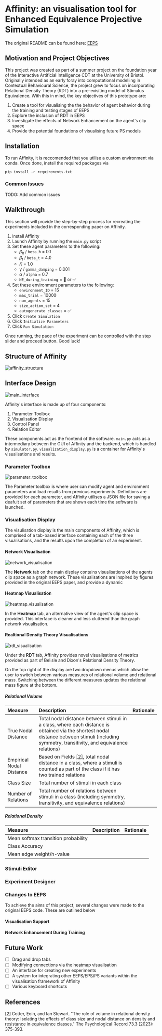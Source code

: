# Affinity: an visualisation tool for Enhanced Equivalence Projective Simulation

The original README can be found here: [EEPS](https://github.com/Asieh-A-Mofrad/Enhanced-Equivalence-Projective-Simulation)

## Motivation and Project Objectives

This project was created as part of a summer project on the foundation year of the Interactive Artificial Intelligence CDT at the University of Bristol. Originally intended as an early foray into computational modelling in Contextual Behavioural Science, the project grew to focus on incorporating Relational Density Theory (RDT) into a pre-exisiting model of Stimulus Equivalence. With this in mind, the key objectives of this prototype are:

1. Create a tool for visualising the the behavior of agent behavior during the training and testing stages of EEPS
2. Explore the inclusion of RDT in EEPS
3. Investigate the effects of Network Enhancement on the agent's clip space
4. Provide the potential foundations of visualising future PS models

## Installation

To run Affinity, it is reccomended that you utilise a custom environment via conda. Once done, install the required packages via

```lang-bash
pip install -r requirements.txt
```

### Common Issues

TODO: Add common issues

## Walkthrough

This section will provide the step-by-step process for recreating the experiments included in the corresponding paper on Affinity.

1. Install Affinity
2. Launch Affinity by running the `main.py` script
3. Set these agent parameters to the following:
   - $\beta_h$ / `beta_h` = 0.1
   - $\beta_t$ / `beta_t` = 4.0
   - $K$ = 1.0
   - $\gamma$ / `gamma_damping` = 0.001
   - $\alpha$ / `alpha` = 0.7
   - `NE_during_training` = :white_square_button: or :white_check_mark:
4. Set these environment parameters to the following:
   - `environment_ID` = 15
   - `max_trial` = 10000
   - `num_agents` = 15
   - `size_action_set` = 4
   - `autogenerate_classes` = :white_check_mark:
5. Click `Create Simulation`
6. Click `Initialize Parameters`
7. Click `Run Simulation`

Once running, the pace of the experiment can be controlled with the step slider and proceed button. Good luck!

## Structure of Affinity

![affinity_structure](Images/software_structure_diagram.png)

## Interface Design

![main_interface](Images/affinity_gui.png)

Affinity's interface is made up of four components:

1. Parameter Toolbox
2. Visualisation Display
3. Control Panel
4. Relation Editor

These components act as the frontend of the software. `main.py` acts as a intermediary between the GUI of Affinity and the backend, which is handled by `simulator.py`. `visualization_display.py` is a container for Affinity's visualisations and results.

### Parameter Toolbox

![parameter_toolbox](Images/parameter_toolbox.png)

The Parameter toolbox is where user can modify agent and environment parameters and load results from previous experiments. Definitions are provided for each parameter, and Affinity utilises a JSON file for saving a deafult set of parameters that are shown each time the software is launched.

### Visualisation Display

The visulisation display is the main components of Affinity, which is comprised of a tab-based interface containing each of the three visualisations, and the results upon the completion of an experiment.

#### Network Visualisation

![network_visualisation](Images/network_visualization.png)

The **Network** tab on the main display contains visualisations of the agents clip space as a graph network. These visualisations are inspired by figures provided in the original EEPS paper, and provide a dynamic 

#### Heatmap Visualisation

![heatmap_visualisation](Images/heatmap_visualization.png)

In the **Heatmap** tab, an alternative view of the agent's clip space is provided. This interface is cleaner and less cluttered than the graph network visualisation.

#### Realtional Density Theory Visualisations

![rdt_visualisation](Images/rdt_visualization.png)

Under the **RDT** tab, Affinity provides novel visualisations of metrics provided as part of Belisle and Dixon's Relational Density Theory.

On the top right of the display are two dropdown menus which allow the user to switch between various measures of relational volume and relational mass. Switching between the different measures updates the relational mass figure at the bottom.

##### Relational Volume

|Measure                 |Description|Rationale|
|:-----------------------|:----------|:--------|
|True Nodal Distance     |Total nodal distance between stimuli in a class, where each distance is obtained via the shortest nodal distance between stimuli (including symmetry, transitivity, and equivalence relations)||
|Empirical Nodal Distance|Based on Fields [[2]](#2), total nodal distance in a class, where a stimuli is counted as part of the class if it has two trained relations||
|Class Size              |Total number of stimuli in each class||
|Number of Relations     |Total number of relations between stimuli in a class (including symmetry, transitivity, and equivalence relations)||

##### Relational Density

|Measure                            |Description|Rationale|
|:----------------------------------|:----------|:--------|
|Mean softmax transition probability|||
|Class Accuracy                     |||
|Mean edge weight/h-value           |||

### Stimuli Editor

### Experiment Designer

### Changes to EEPS

To achieve the aims of this project, several changes were made to the original EEPS code. These are outlined below

#### Visualisation Support

#### Network Enhancement During Training

## Future Work

- [ ] Drag and drop tabs
- [ ] Modifying connections via the heatmap visualisation
- [ ] An interface for creating new experiments
- [ ] A system for integrating other EEPS/EPS/PS variants within the visualisation framework of Affinity
- [ ] Various keyboard shortcuts
  
## References

<a id="2">[2]</a>
Cotter, Eoin, and Ian Stewart. "The role of volume in relational density theory: Isolating the effects of class size and nodal distance on density and resistance in equivalence classes." The Psychological Record 73.3 (2023): 375-393.

